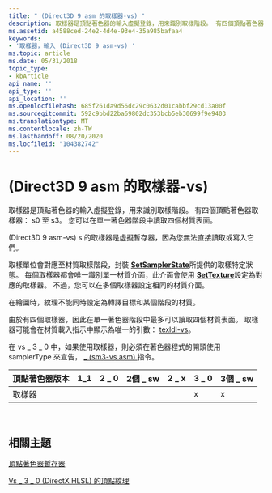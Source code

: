 ```yaml
---
title: " (Direct3D 9 asm 的取樣器-vs) "
description: 取樣器是頂點著色器的輸入虛擬登錄，用來識別取樣階段。 有四個頂點著色器 s0 至 s3。 您可以在單一著色器階段中讀取四個材質表面。
ms.assetid: a4588ced-24e2-4d4e-93e4-35a985bafaa4
keywords:
- '取樣器，輸入 (Direct3D 9 asm-vs) '
ms.topic: article
ms.date: 05/31/2018
topic_type:
- kbArticle
api_name: ''
api_type: ''
api_location: ''
ms.openlocfilehash: 685f261da9d56dc29c0632d01cabbf29cd13a00f
ms.sourcegitcommit: 592c9bbd22ba69802dc353bcb5eb30699f9e9403
ms.translationtype: MT
ms.contentlocale: zh-TW
ms.lasthandoff: 08/20/2020
ms.locfileid: "104382742"
---
```

# <a name="sampler-direct3d-9-asm-vs"></a> (Direct3D 9 asm 的取樣器-vs) 

取樣器是頂點著色器的輸入虛擬登錄，用來識別取樣階段。 有四個頂點著色器取樣器： s0 至 s3。 您可以在單一著色器階段中讀取四個材質表面。

 (Direct3D 9 asm-vs) s 的取樣器是虛擬暫存器，因為您無法直接讀取或寫入它們。

取樣單位會對應至材質取樣階段，封裝 [**SetSamplerState**](/windows/desktop/api/d3d9/nf-d3d9-idirect3ddevice9-setsamplerstate)所提供的取樣特定狀態。 每個取樣器都會唯一識別單一材質介面，此介面會使用 [**SetTexture**](/windows/desktop/api/d3d9helper/nf-d3d9helper-idirect3ddevice9-settexture)設定為對應的取樣器。 不過，您可以在多個取樣器設定相同的材質介面。

在繪圖時，紋理不能同時設定為轉譯目標和某個階段的材質。

由於有四個取樣器，因此在單一著色器階段中最多可以讀取四個材質表面。 取樣器可能會在材質載入指示中顯示為唯一的引數： [texldl-vs](texldl---vs.md)。

在 vs \_ 3 \_ 0 中，如果使用取樣器，則必須在著色器程式的開頭使用 samplerType 來宣告， [ \_ (sm3-vs asm) ](dcl-samplertype---vs.md) 指令。



| 頂點著色器版本 | 1\_1 | 2 \_ 0 | 2個 \_ sw | 2 \_ x | 3 \_ 0 | 3個 \_ sw |
|------------------------|------|------|-------|------|------|-------|
| 取樣器                |      |      |       |      | x    | x     |



 

## <a name="related-topics"></a>相關主題

<dl> <dt>

[頂點著色器暫存器](dx9-graphics-reference-asm-vs-registers.md)
</dt> <dt>

[Vs \_ 3 \_ 0 (DirectX HLSL) 的頂點紋理 ](/windows/desktop/direct3d9/vertex-textures-in-vs-3-0)
</dt> </dl>

 

 